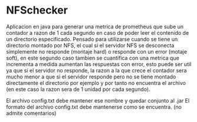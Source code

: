 # NFSchecker
Aplicacion en java para generar una metrica de prometheus que sube un contador a razon de 1 cada segundo en caso de poder leer el contenido de un directorio especificado.
Pensado para utilizarse cuando se tiene un directorio montado por NFS, el cual si el servidor NFS se desconecta simplemente no responde (montaje hard) o responde con un error (motaje soft), en este segundo caso tambien se cuantifica con una metrica que incrementa a medida aumentan las respuestas con error, esto puede ser util ya que si el servidor no responde, la razon a la que crece el contador sera mucho menor a que si el servidor responde pero no se tiene montado directamente el directorio por ejemplo y por tanto no encuentra el archivo (en este caso la razon sera de 1 unidad por cada segundo).

El archivo config.txt debe mantener ese nombre y quedar conjunto al .jar
El formato del archivo config.txt debe mantenerse como se encuentra. (no admite comentarios)
